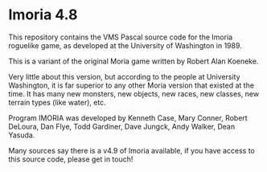 # Imoria 4.8

This repository contains the VMS Pascal source code for the Imoria roguelike
game, as developed at the University of Washington in 1989.

This is a variant of the original Moria game written by Robert Alan Koeneke.

Very little about this version, but according to the people at University
Washington, it is far superior to any other Moria version that existed at the
time.  It has many new monsters, new objects, new races, new classes, new
terrain types (like water), etc.

Program IMORIA was developed by Kenneth Case, Mary Conner, Robert DeLoura,
Dan Flye, Todd Gardiner, Dave Jungck, Andy Walker, Dean Yasuda.

Many sources say there is a v4.9 of Imoria available, if you have access to
this source code, please get in touch!
